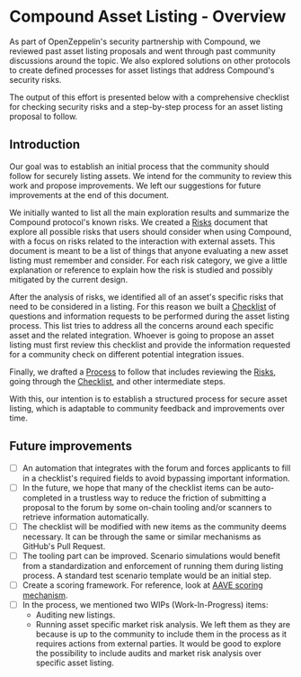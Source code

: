 # Compound Asset Listing - Overview

As part of OpenZeppelin's security partnership with Compound, we reviewed past asset listing proposals and went through past community discussions around the topic. We also explored solutions on other protocols to create defined processes for asset listings that address Compound's security risks. 

The output of this effort is presented below with a comprehensive checklist for checking security risks and a step-by-step process for an asset listing proposal to follow.

## Introduction

Our goal was to establish an initial process that the community should follow for securely listing assets. We intend for the community to review this work and propose improvements. We left our suggestions for future improvements at the end of this document.

We initially wanted to list all the main exploration results and summarize the Compound protocol's known risks. We created a [Risks](Risks.md) document that explore all possible risks that users should consider when using Compound, with a focus on risks related to the interaction with external assets. This document is meant to be a list of things that anyone evaluating a new asset listing must remember and consider. For each risk category, we give a little explanation or reference to explain how the risk is studied and possibly mitigated by the current design.

After the analysis of risks, we identified all of an asset's specific risks that need to be considered in a listing. For this reason we built a [Checklist](Checklist.md) of questions and information requests to be performed during the asset listing process. This list tries to address all the concerns around each specific asset and the related integration. Whoever is going to propose an asset listing must first review this checklist and provide the information requested for a community check on different potential integration issues.

Finally, we drafted a [Process](Process.md) to follow that includes reviewing the [Risks](Risks.md), going through the [Checklist](Checklist.md), and other intermediate steps.

With this, our intention is to establish a structured process for secure asset listing, which is adaptable to community feedback and improvements over time.

## Future improvements

- [ ] An automation that integrates with the forum and forces applicants to fill in a checklist's required fields to avoid bypassing important information.
- [ ] In the future, we hope that many of the checklist items can be auto-completed in a trustless way to reduce the friction of submitting a proposal to the forum by some on-chain tooling and/or scanners to retrieve information automatically.
- [ ] The checklist will be modified with new items as the community deems necessary. It can be through the same or similar mechanisms as GitHub's Pull Request.
- [ ] The tooling part can be improved. Scenario simulations would benefit from a standardization and enforcement of running them during listing process. A standard test scenario template would be an initial step.
- [ ] Create a scoring framework. For reference, look at [AAVE scoring mechanism](https://docs.aave.com/risk/asset-risk/methodology).
- [ ] In the process, we mentioned two WIPs (Work-In-Progress) items:
    - Auditing new listings.
    - Running asset specific market risk analysis.
    We left them as they are because is up to the community to include them in the process as it requires actions from external parties. It would be good to explore the possibility to include audits and market risk analysis over specific asset listing.

